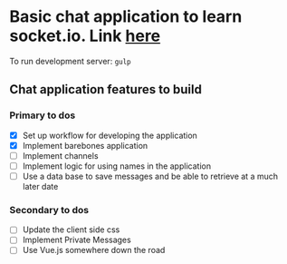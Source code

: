 # Basic chat application to learn socket.io. Link [here](https://jasperchat.heroku.com)

To run development server: 
`gulp`

## Chat application features to build

### Primary to dos

- [x] Set up workflow for developing the application
- [x] Implement barebones application
- [ ] Implement channels
- [ ] Implement logic for using names in the application
- [ ] Use a data base to save messages and be able to retrieve at a much later date
 
### Secondary to dos
- [ ] Update the client side css
- [ ] Implement Private Messages
- [ ] Use Vue.js somewhere down the road
